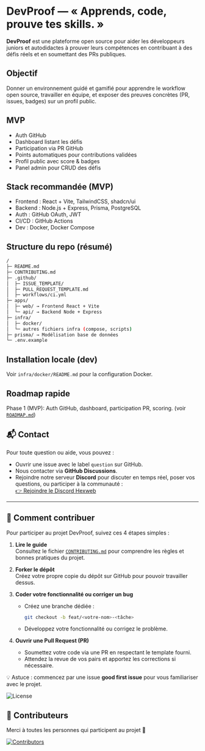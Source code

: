 # DevProof — « Apprends, code, prouve tes skills. »

**DevProof** est une plateforme open source pour aider les développeurs
juniors et autodidactes à prouver leurs compétences en contribuant à des
défis réels et en soumettant des PRs publiques.

## Objectif
Donner un environnement guidé et gamifié pour apprendre le workflow open
source, travailler en équipe, et exposer des preuves concrètes (PR, issues,
badges) sur un profil public.

## MVP
- Auth GitHub
- Dashboard listant les défis
- Participation via PR GitHub
- Points automatiques pour contributions validées
- Profil public avec score & badges
- Panel admin pour CRUD des défis


## Stack recommandée (MVP)
- Frontend : React + Vite, TailwindCSS, shadcn/ui
- Backend : Node.js + Express, Prisma, PostgreSQL
- Auth : GitHub OAuth, JWT
- CI/CD : GitHub Actions
- Dev : Docker, Docker Compose
## Structure du repo (résumé)
``` bash
/
├─ README.md
├─ CONTRIBUTING.md
├─ .github/
│  ├─ ISSUE_TEMPLATE/
│  ├─ PULL_REQUEST_TEMPLATE.md
│  ├─ workflows/ci.yml
├─ apps/
│  ├─ web/ → Frontend React + Vite
│  └─ api/ → Backend Node + Express
├─ infra/
│  ├─ docker/
│  └─ autres fichiers infra (compose, scripts)
├─ prisma/ → Modélisation base de données
└─ .env.example 
```

## Installation locale (dev)
Voir `infra/docker/README.md` pour la configuration Docker.

## Roadmap rapide
Phase 1 (MVP): Auth GitHub, dashboard, participation PR, scoring. (voir
[`ROADMAP.md`](ROADMAP.md))
## 📬 Contact

Pour toute question ou aide, vous pouvez :  

- Ouvrir une issue avec le label `question` sur GitHub.  
- Nous contacter via **GitHub Discussions**.  
- Rejoindre notre serveur **Discord** pour discuter en temps réel, poser vos questions, ou participer à la communauté :  
  [👉 Rejoindre le Discord Hexweb](https://discord.gg/AhqwpuGpDT)  

---

## 🤝 Comment contribuer

Pour participer au projet DevProof, suivez ces 4 étapes simples :

1. **Lire le guide**  
   Consultez le fichier [`CONTRIBUTING.md`](CONTRIBUTING.md) pour comprendre les règles et bonnes pratiques du projet.

2. **Forker le dépôt**  
   Créez votre propre copie du dépôt sur GitHub pour pouvoir travailler dessus.

3. **Coder votre fonctionnalité ou corriger un bug**  
   - Créez une branche dédiée :  
     ```bash
     git checkout -b feat/<votre-nom>-<tâche>
     ```
   - Développez votre fonctionnalité ou corrigez le problème.

4. **Ouvrir une Pull Request (PR)**  
   - Soumettez votre code via une PR en respectant le template fourni.  
   - Attendez la revue de vos pairs et apportez les corrections si nécessaire.

💡 Astuce : commencez par une issue **good first issue** pour vous familiariser avec le projet.


![License](https://img.shields.io/badge/license-DevProof--Business--License-blue)

## 💪 Contributeurs

Merci à toutes les personnes qui participent au projet 💜  

[![Contributors](https://img.shields.io/github/contributors/HexwebAgency/devproof?style=for-the-badge)](https://github.com/HexwebAgency/devproof/graphs/contributors)
